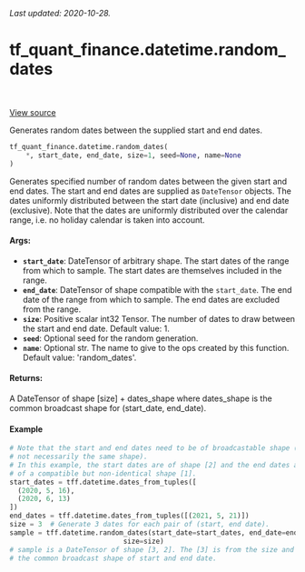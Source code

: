 <!--
This file is generated by a tool. Do not edit directly.
For open-source contributions the docs will be updated automatically.
-->

*Last updated: 2020-10-28.*

<div itemscope itemtype="http://developers.google.com/ReferenceObject">
<meta itemprop="name" content="tf_quant_finance.datetime.random_dates" />
<meta itemprop="path" content="Stable" />
</div>

# tf_quant_finance.datetime.random_dates

<!-- Insert buttons and diff -->

<table class="tfo-notebook-buttons tfo-api" align="left">
</table>

<a target="_blank" href="https://github.com/google/tf-quant-finance/blob/master/tf_quant_finance/datetime/date_tensor.py">View source</a>



Generates random dates between the supplied start and end dates.

```python
tf_quant_finance.datetime.random_dates(
    *, start_date, end_date, size=1, seed=None, name=None
)
```



<!-- Placeholder for "Used in" -->

Generates specified number of random dates between the given start and end
dates. The start and end dates are supplied as `DateTensor` objects. The dates
uniformly distributed between the start date (inclusive) and end date
(exclusive). Note that the dates are uniformly distributed over the calendar
range, i.e. no holiday calendar is taken into account.

#### Args:


* <b>`start_date`</b>: DateTensor of arbitrary shape. The start dates of the range from
  which to sample. The start dates are themselves included in the range.
* <b>`end_date`</b>: DateTensor of shape compatible with the `start_date`. The end date
  of the range from which to sample. The end dates are excluded from the
  range.
* <b>`size`</b>: Positive scalar int32 Tensor. The number of dates to draw between the
  start and end date.
  Default value: 1.
* <b>`seed`</b>: Optional seed for the random generation.
* <b>`name`</b>: Optional str. The name to give to the ops created by this function.
  Default value: 'random_dates'.


#### Returns:

A DateTensor of shape [size] + dates_shape where dates_shape is the common
broadcast shape for (start_date, end_date).


#### Example

```python
# Note that the start and end dates need to be of broadcastable shape (though
# not necessarily the same shape).
# In this example, the start dates are of shape [2] and the end dates are
# of a compatible but non-identical shape [1].
start_dates = tff.datetime.dates_from_tuples([
  (2020, 5, 16),
  (2020, 6, 13)
])
end_dates = tff.datetime.dates_from_tuples([(2021, 5, 21)])
size = 3  # Generate 3 dates for each pair of (start, end date).
sample = tff.datetime.random_dates(start_date=start_dates, end_date=end_dates,
                            size=size)
# sample is a DateTensor of shape [3, 2]. The [3] is from the size and [2] is
# the common broadcast shape of start and end date.
```